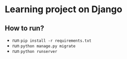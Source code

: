 Learning project on Django
==


How to run?
--
- run `pip install -r requirements.txt`
- run `python manage.py migrate`
- run `python runserver`
